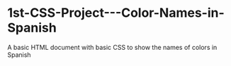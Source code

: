 # 1st-CSS-Project---Color-Names-in-Spanish
A basic HTML document with basic CSS to show the names of colors in Spanish
